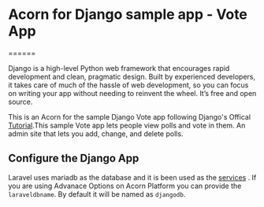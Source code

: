# Acorn for Django sample app - Vote App
======

Django is a high-level Python web framework that encourages rapid development and clean, pragmatic design. Built by experienced developers, it takes care of much of the hassle of web development, so you can focus on writing your app without needing to reinvent the wheel. It’s free and open source.

This is an Acorn for the sample Django Vote app following Django's Offical [Tutorial](https://docs.djangoproject.com/en/4.2/intro/tutorial01/).This sample Vote app lets people view polls and vote in them. An admin site that lets you add, change, and delete polls.

## Configure the Django App

Laravel uses mariadb as the database and it is been used as the [services](https://docs.acorn.io/reference/acornfile#services-consuming) . If you are using Advanace Options on Acorn Platform you can provide the `laraveldbname`. By default it will be named as `djangodb`.

